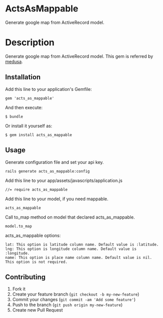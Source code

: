 # ActsAsMappable

Generate google map from ActiveRecord model.

# Description

Generate google map from ActiveRecord model.
This gem is referred by [medusa](https://github.com/misasa/medusa "follow instruction").

## Installation

Add this line to your application's Gemfile:

    gem 'acts_as_mappable'

And then execute:

    $ bundle

Or install it yourself as:

    $ gem install acts_as_mappable

## Usage

Generate configuration file and set your api key.

    rails generate acts_as_mappable:config

Add this line to your app/assets/javascripts/application.js

    //= require acts_as_mappable

Add this line to your model, if you need mappable.

    acts_as_mappable

Call to_map method on model that declared acts_as_mappable.

    model.to_map

acts_as_mappable options:

    lat: This option is latitude column name. Default value is :latitude.
    lng: This option is longitude column name. Default value is :longitude.
    name: This option is place name column name. Default value is nil. This option is not required.

## Contributing

1. Fork it
2. Create your feature branch (`git checkout -b my-new-feature`)
3. Commit your changes (`git commit -am 'Add some feature'`)
4. Push to the branch (`git push origin my-new-feature`)
5. Create new Pull Request
